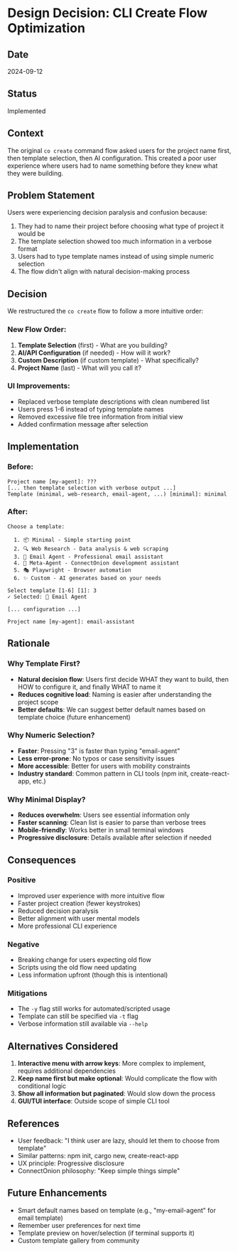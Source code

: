 # Design Decision: CLI Create Flow Optimization

## Date
2024-09-12

## Status
Implemented

## Context
The original `co create` command flow asked users for the project name first, then template selection, then AI configuration. This created a poor user experience where users had to name something before they knew what they were building.

## Problem Statement
Users were experiencing decision paralysis and confusion because:
1. They had to name their project before choosing what type of project it would be
2. The template selection showed too much information in a verbose format
3. Users had to type template names instead of using simple numeric selection
4. The flow didn't align with natural decision-making process

## Decision
We restructured the `co create` flow to follow a more intuitive order:

### New Flow Order:
1. **Template Selection** (first) - What are you building?
2. **AI/API Configuration** (if needed) - How will it work?
3. **Custom Description** (if custom template) - What specifically?
4. **Project Name** (last) - What will you call it?

### UI Improvements:
- Replaced verbose template descriptions with clean numbered list
- Users press 1-6 instead of typing template names
- Removed excessive file tree information from initial view
- Added confirmation message after selection

## Implementation

### Before:
```
Project name [my-agent]: ???
[... then template selection with verbose output ...]
Template (minimal, web-research, email-agent, ...) [minimal]: minimal
```

### After:
```
Choose a template:

  1. 📦 Minimal - Simple starting point
  2. 🔍 Web Research - Data analysis & web scraping
  3. 📧 Email Agent - Professional email assistant
  4. 🤖 Meta-Agent - ConnectOnion development assistant
  5. 🎭 Playwright - Browser automation
  6. ✨ Custom - AI generates based on your needs

Select template [1-6] [1]: 3
✓ Selected: 📧 Email Agent

[... configuration ...]

Project name [my-agent]: email-assistant
```

## Rationale

### Why Template First?
- **Natural decision flow**: Users first decide WHAT they want to build, then HOW to configure it, and finally WHAT to name it
- **Reduces cognitive load**: Naming is easier after understanding the project scope
- **Better defaults**: We can suggest better default names based on template choice (future enhancement)

### Why Numeric Selection?
- **Faster**: Pressing "3" is faster than typing "email-agent"
- **Less error-prone**: No typos or case sensitivity issues
- **More accessible**: Better for users with mobility constraints
- **Industry standard**: Common pattern in CLI tools (npm init, create-react-app, etc.)

### Why Minimal Display?
- **Reduces overwhelm**: Users see essential information only
- **Faster scanning**: Clean list is easier to parse than verbose trees
- **Mobile-friendly**: Works better in small terminal windows
- **Progressive disclosure**: Details available after selection if needed

## Consequences

### Positive
- Improved user experience with more intuitive flow
- Faster project creation (fewer keystrokes)
- Reduced decision paralysis
- Better alignment with user mental models
- More professional CLI experience

### Negative
- Breaking change for users expecting old flow
- Scripts using the old flow need updating
- Less information upfront (though this is intentional)

### Mitigations
- The `-y` flag still works for automated/scripted usage
- Template can still be specified via `-t` flag
- Verbose information still available via `--help`

## Alternatives Considered

1. **Interactive menu with arrow keys**: More complex to implement, requires additional dependencies
2. **Keep name first but make optional**: Would complicate the flow with conditional logic
3. **Show all information but paginated**: Would slow down the process
4. **GUI/TUI interface**: Outside scope of simple CLI tool

## References
- User feedback: "I think user are lazy, should let them to choose from template"
- Similar patterns: npm init, cargo new, create-react-app
- UX principle: Progressive disclosure
- ConnectOnion philosophy: "Keep simple things simple"

## Future Enhancements
- Smart default names based on template (e.g., "my-email-agent" for email template)
- Remember user preferences for next time
- Template preview on hover/selection (if terminal supports it)
- Custom template gallery from community